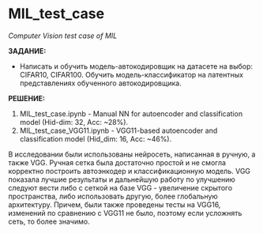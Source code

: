 # MIL_test_case
*Computer Vision test case of MIL*

**ЗАДАНИЕ:**  
- Написать и обучить модель-автокодировщик на датасете на выбор: CIFAR10, CIFAR100. Обучить модель-классификатор на латентных представлениях обученного автокодировщика.
 
**РЕШЕНИЕ:**  
1. MIL_test_case.ipynb - Manual NN for autoencoder and classification model (Hid-dim: 32, Acc: ~28%).
2. MIL_test_case_VGG11.ipynb - VGG11-based autoencoder and classification model (Hid_dim: 16, Acc: ~46%).

В исследовании были использованы нейросеть, написанная в ручную, а также VGG. Ручная сетка была достаточно простой и не смогла корректно построить автоэнкодер и классификационную модель. VGG показала лучшие результаты и дальнейшую работу по улучшению следуют вести либо с сеткой на базе VGG - увеличение скрытого пространства, либо использовать другую, более глобальную архитектуру. Причем, были также проведены тесты на VGG16, изменений по сравнению с VGG11 не было, поэтому если усложнять сеть, то более значимо.

